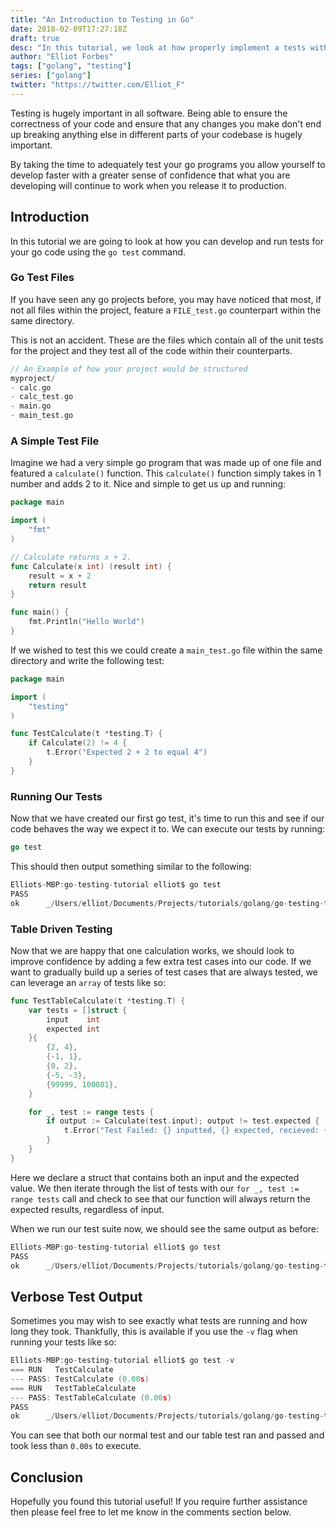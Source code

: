 ```yaml
---
title: "An Introduction to Testing in Go"
date: 2018-02-09T17:27:18Z
draft: true
desc: "In this tutorial, we look at how properly implement a tests within your go based systems using the go test tool"
author: "Elliot Forbes"
tags: ["golang", "testing"]
series: ["golang"]
twitter: "https://twitter.com/Elliot_F"
---
```


Testing is hugely important in all software. Being able to ensure the correctness of your code and ensure that any changes you make don't end up breaking anything else in different parts of your codebase is hugely important.

By taking the time to adequately test your go programs you allow yourself to develop faster with a greater sense of confidence that what you are developing will continue to work when you release it to production.

## Introduction

In this tutorial we are going to look at how you can develop and run tests for your go code using the `go test` command.  

### Go Test Files

If you have seen any go projects before, you may have noticed that most, if not all files within the project, feature a `FILE_test.go` counterpart within the same directory. 

This is not an accident. These are the files which contain all of the unit tests for the project and they test all of the code within their counterparts. 

~~~c
// An Example of how your project would be structured
myproject/
- calc.go
- calc_test.go
- main.go
- main_test.go
~~~

### A Simple Test File

Imagine we had a very simple go program that was made up of one file and featured a `calculate()` function. This `calculate()` function simply takes in 1 number and adds 2 to it. Nice and simple to get us up and running:

~~~go
package main

import (
	"fmt"
)

// Calculate returns x + 2.
func Calculate(x int) (result int) {
	result = x + 2
	return result
}

func main() {
	fmt.Println("Hello World")
}
~~~

If we wished to test this we could create a `main_test.go` file within the same directory and write the following test:

~~~go
package main

import (
	"testing"
)

func TestCalculate(t *testing.T) {
	if Calculate(2) != 4 {
		t.Error("Expected 2 + 2 to equal 4")
	}
}
~~~

### Running Our Tests

Now that we have created our first go test, it's time to run this and see if our code behaves the way we expect it to. We can execute our tests by running:

~~~go
go test
~~~

This should then output something similar to the following:

~~~c
Elliots-MBP:go-testing-tutorial elliot$ go test
PASS
ok      _/Users/elliot/Documents/Projects/tutorials/golang/go-testing-tutorial  0.007s
~~~

### Table Driven Testing

Now that we are happy that one calculation works, we should look to improve confidence by adding a few extra test cases into our code. If we want to gradually build up a series of test cases that are always tested, we can leverage an `array` of tests like so:

~~~go
func TestTableCalculate(t *testing.T) {
	var tests = []struct {
		input    int
		expected int
	}{
		{2, 4},
		{-1, 1},
		{0, 2},
		{-5, -3},
		{99999, 100001},
	}

	for _, test := range tests {
		if output := Calculate(test.input); output != test.expected {
			t.Error("Test Failed: {} inputted, {} expected, recieved: {}", test.input, test.expected, output)
		}
	}
}
~~~

Here we declare a struct that contains both an input and the expected value. We then iterate through the list of tests with our `for _, test := range tests` call and check to see that our function will always return the expected results, regardless of input.

When we run our test suite now, we should see the same output as before:

~~~c
Elliots-MBP:go-testing-tutorial elliot$ go test
PASS
ok      _/Users/elliot/Documents/Projects/tutorials/golang/go-testing-tutorial  0.007s
~~~

## Verbose Test Output

Sometimes you may wish to see exactly what tests are running and how long they took. Thankfully, this is available if you use the `-v` flag when running your tests like so:

~~~c
Elliots-MBP:go-testing-tutorial elliot$ go test -v
=== RUN   TestCalculate
--- PASS: TestCalculate (0.00s)
=== RUN   TestTableCalculate
--- PASS: TestTableCalculate (0.00s)
PASS
ok      _/Users/elliot/Documents/Projects/tutorials/golang/go-testing-tutorial  0.006s
~~~

You can see that both our normal test and our table test ran and passed and took less than `0.00s` to execute.

## Conclusion

Hopefully you found this tutorial useful! If you require further assistance then please feel free to let me know in the comments section below. 